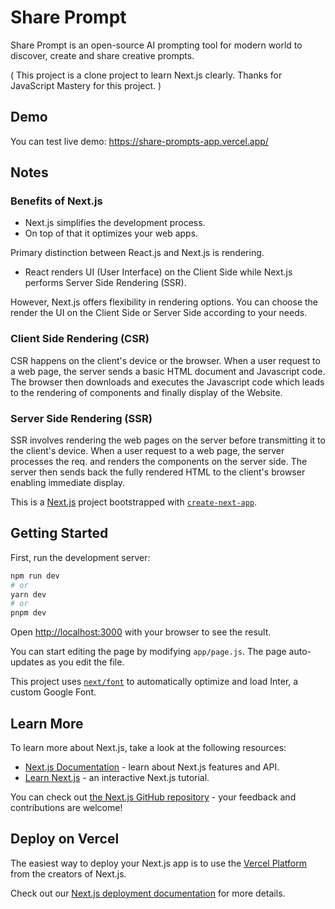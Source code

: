 
# Share Prompt

Share Prompt is an open-source AI prompting tool for modern world to
discover, create and share creative prompts.

( This project is a clone project to learn Next.js clearly. Thanks for 
JavaScript Mastery for this project. )

## Demo
You can test live demo:
https://share-prompts-app.vercel.app/


## Notes
### Benefits of Next.js
* Next.js simplifies the development process.
* On top of that it optimizes your web apps.

Primary distinction between React.js and Next.js is rendering.
* React renders UI (User Interface) on the Client Side while Next.js performs Server Side Rendering (SSR).

However, Next.js offers flexibility in rendering options. You can choose the render the UI on the Client Side or Server Side according to your needs.


### Client Side Rendering (CSR)
CSR happens on the client's device or the browser. When a user request to a web page, the server sends a basic HTML document and Javascript code. The browser then downloads and executes the Javascript code which leads to the rendering of components and finally display of the Website.

### Server Side Rendering (SSR)
SSR involves rendering the web pages on the server before transmitting it to the client's device. When a user request to a web page, the server processes the req. and renders the components on the server side. The server then sends back the fully rendered HTML to the client's browser enabling immediate display.


This is a [Next.js](https://nextjs.org/) project bootstrapped with [`create-next-app`](https://github.com/vercel/next.js/tree/canary/packages/create-next-app).

## Getting Started

First, run the development server:

```bash
npm run dev
# or
yarn dev
# or
pnpm dev
```

Open [http://localhost:3000](http://localhost:3000) with your browser to see the result.

You can start editing the page by modifying `app/page.js`. The page auto-updates as you edit the file.

This project uses [`next/font`](https://nextjs.org/docs/basic-features/font-optimization) to automatically optimize and load Inter, a custom Google Font.

## Learn More

To learn more about Next.js, take a look at the following resources:

- [Next.js Documentation](https://nextjs.org/docs) - learn about Next.js features and API.
- [Learn Next.js](https://nextjs.org/learn) - an interactive Next.js tutorial.

You can check out [the Next.js GitHub repository](https://github.com/vercel/next.js/) - your feedback and contributions are welcome!

## Deploy on Vercel

The easiest way to deploy your Next.js app is to use the [Vercel Platform](https://vercel.com/new?utm_medium=default-template&filter=next.js&utm_source=create-next-app&utm_campaign=create-next-app-readme) from the creators of Next.js.

Check out our [Next.js deployment documentation](https://nextjs.org/docs/deployment) for more details.
